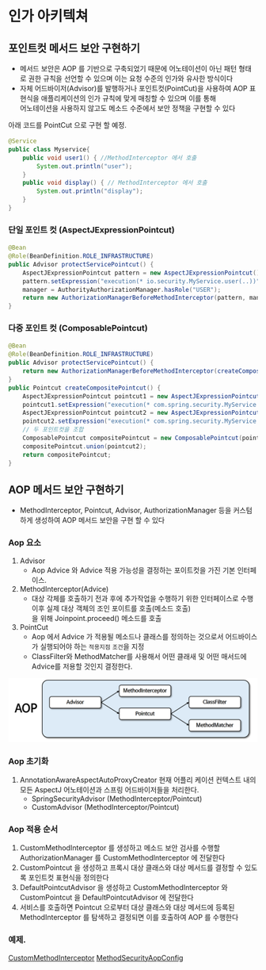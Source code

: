 # 인가 아키텍쳐

## 포인트컷 메서드 보안 구현하기
- 메서드 보안은 AOP 를 기반으로 구축되었기 때문에 어노테이션이 아닌 패턴 형태로 권한 규칙을 선언할 수 있으며 이는 요청 수준의 인가와 유사한 방식이다
- 자체 어드바이저(Advisor)를 발행하거나 포인트컷(PointCut)을 사용하여 AOP 표현식을 애플리케이션의 인가 규칙에 맞게 매칭할 수 있으며 이를 통해    
어노테이션을 사용하지 않고도 메소드 수준에서 보안 정책을 구현할 수 있다

아래 코드를 PointCut 으로 구현 할 예정.
```java
@Service
public class Myservice{
    public void user1() { //MethodInterceptor 에서 호출
        System.out.println("user");
    }
    public void display() { // MethodInterceptor 에서 호출
        System.out.println("display");
    }   
}
```

### 단일 포인트 컷 (AspectJExpressionPointcut)
```java
@Bean
@Role(BeanDefinition.ROLE_INFRASTRUCTURE)
public Advisor protectServicePointcut() {
    AspectJExpressionPointcut pattern = new AspectJExpressionPointcut();
    pattern.setExpression("execution(* io.security.MyService.user(..))");
    manager = AuthorityAuthorizationManager.hasRole("USER");
    return new AuthorizationManagerBeforeMethodInterceptor(pattern, manager);
}
```

### 다중 포인트 컷 (ComposablePointcut)
```java
@Bean
@Role(BeanDefinition.ROLE_INFRASTRUCTURE)
public Advisor protectServicePointcut() {
    return new AuthorizationManagerBeforeMethodInterceptor(createCompositePointcut(), hasRole("USER"));
}
public Pointcut createCompositePointcut() {
    AspectJExpressionPointcut pointcut1 = new AspectJExpressionPointcut();
    pointcut1.setExpression("execution(* com.spring.security.MyService.user(..))");
    AspectJExpressionPointcut pointcut2 = new AspectJExpressionPointcut();
    pointcut2.setExpression("execution(* com.spring.security.MyService.display(..))");
    // 두 포인트컷을 조합
    ComposablePointcut compositePointcut = new ComposablePointcut(pointcut1);
    compositePointcut.union(pointcut2);
    return compositePointcut;
}
```

## AOP 메서드 보안 구현하기
- MethodInterceptor, Pointcut, Advisor, AuthorizationManager 등을 커스텀하게 생성하여 AOP 메서드 보안을 구현 할 수 있다

### Aop 요소
1. Advisor
   - Aop Advice 와 Advice 적용 가능성을 결정하는 포이트컷을 가진 기본 인터페이스.
2. MethodInterceptor(Advice)
   - 대상 각체를 호출하기 전과 후에 추가작업을 수행하기 위한 인터페이스로 수행 이후 실제 대상 객체의 조인 포이트를 호출(메소드 호출)    
   을 위해 Joinpoint.proceed() 메소드를 호출
3. PointCut
   - Aop 에서 Advice 가 적용될 메소드나 클래스를 정의하는 것으로서 어드바이스가 실행되어야 하는 ```적용지점``` ```조건```을 지정
   - ClassFilter와 MethodMatcher를 사용해서 어떤 클래새 및 어떤 매서드에 Advice를 저용할 것인지 결정한다.

![AOP](/img/Aop.png)

### Aop 초기화
1. AnnotationAwareAspectAutoProxyCreator 현재 어플리 케이션 컨텍스트 내의 모든 AspectJ 어노테이션과 스프링 어드바이저들을 처리한다.
   - SpringSecurityAdvisor (MethodInterceptor/Pointcut)
   - CustomAdvisor (MethodInterceptor/Pointcut)

### Aop 적용 순서
1. CustomMethodInterceptor 를 생성하고 메소드 보안 검사를 수행할 AuthorizationManager 를 CustomMethodInterceptor 에 전달한다
2. CustomPointcut 을 생성하고 프록시 대상 클래스와 대상 메서드를 결정할 수 있도록 포인트컷 표현식을 정의한다
3. DefaultPointcutAdvisor 을 생성하고 CustomMethodInterceptor 와 CustomPointcut 을 DefaultPointcutAdvisor 에 전달한다
4. 서비스를 호출하면 Pointcut 으로부터 대상 클래스와 대상 메서드에 등록된 MethodInterceptor 를 탐색하고 결정되면 이를 호출하여 AOP 를 수행한다

### 예제.
[CustomMethodInterceptor](./src/main/java/com/spring/security/method/CustomMethodInterceptor.java)
[MethodSecurityAopConfig](./src/main/java/com/spring/security/method/MethodSecurityAopConfig.java)
